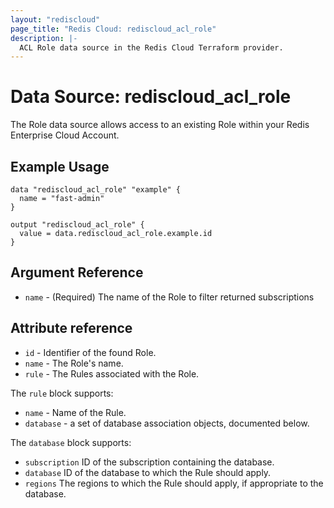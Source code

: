 ```yaml
---
layout: "rediscloud"
page_title: "Redis Cloud: rediscloud_acl_role"
description: |-
  ACL Role data source in the Redis Cloud Terraform provider.
---
```


# Data Source: rediscloud_acl_role

The Role data source allows access to an existing Role within your Redis Enterprise Cloud Account.

## Example Usage

```hcl
data "rediscloud_acl_role" "example" {
  name = "fast-admin"
}

output "rediscloud_acl_role" {
  value = data.rediscloud_acl_role.example.id
}
```

## Argument Reference

* `name` - (Required) The name of the Role to filter returned subscriptions

## Attribute reference

* `id` - Identifier of the found Role.
* `name` - The Role's name.
* `rule` - The Rules associated with the Role.

The `rule` block supports:

* `name` - Name of the Rule.
* `database` - a set of database association objects, documented below.

The `database` block supports:

* `subscription` ID of the subscription containing the database.
* `database` ID of the database to which the Rule should apply.
* `regions` The regions to which the Rule should apply, if appropriate to the database.
